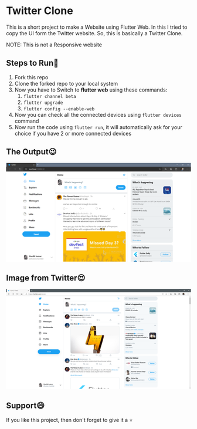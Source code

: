 # Twitter Clone
This is a short project to make a Website using Flutter Web. 
In this I tried to copy the UI form the Twitter website. 
So, this is basically a Twitter Clone.

NOTE: This is not a Responsive website


## Steps to Run🥱
1. Fork this repo
2. Clone the forked repo to your local system
3. Now you have to Switch to **flutter web** using these commands:
   1. `flutter channel beta`
   2. `flutter upgrade`
   3.  `flutter config --enable-web`
4. Now you can check all the connected devices using `flutter devices` command
5. Now run the code using `flutter run`, it will automatically ask for your choice if you have 2 or more connected devices


## The Output😉
<img src="assets/screenshot.png">

##  Image from Twitter😍
<img src="assets/screenshot2.png">

## Support😄
If you like this project, then don't forget to give it a ⭐
